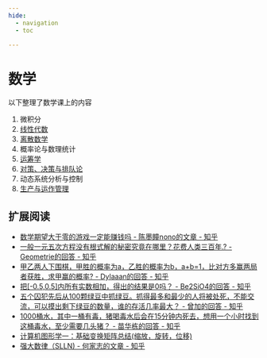 ```yaml
---
hide:
  - navigation
  - toc

---
```


# 数学

以下整理了数学课上的内容

1. 微积分
2. [线性代数](linear-algebra/index.md)
3. [离散数学](discrete-mathematics/index.md)
4. 概率论与数理统计
5. [运筹学](operating-research/index.md)
6. [对策、决策与排队论](queue-theory/index.md)
7. 动态系统分析与控制
8. [生产与运作管理](operations-mamagement/index.md)

## 扩展阅读

* [数学期望大于零的游戏一定能赚钱吗 - 陈墨瞳nono的文章 - 知乎](https://zhuanlan.zhihu.com/p/579732711)
* [一般一元五次方程没有根式解的秘密究竟在哪里？花费人类三百年.? - Geometrie的回答 - 知乎](https://www.zhihu.com/question/563530158/answer/2747581893)
* [甲乙两人下围棋，甲胜的概率为a，乙胜的概率为b，a+b=1，比对方多赢两局者获胜，求甲赢的概率? - Dylaaan的回答 - 知乎](https://www.zhihu.com/question/506200545/answer/2272772070)
* [把\[-0.5,0.5\]内所有实数相加，得出的结果是0吗？ - Be2SiO4的回答 - 知乎](https://www.zhihu.com/question/555998400/answer/2695254231)
* [五个囚犯先后从100颗绿豆中抓绿豆。抓得最多和最少的人将被处死，不能交流，可以摸出剩下绿豆的数量，谁的存活几率最大？ - 曾加的回答 - 知乎](https://www.zhihu.com/question/19912025/answer/45715210)
* [1000桶水，其中一桶有毒，猪喝毒水后会在15分钟内死去，想用一个小时找到这桶毒水，至少需要几头猪？ - 苗华栋的回答 - 知乎](https://www.zhihu.com/question/60227816/answer/1274071217)
* [计算机图形学一：基础变换矩阵总结(缩放，旋转，位移)](https://zhuanlan.zhihu.com/p/144323332)
* [强大数律（SLLN) - 何家志的文章 - 知乎](https://zhuanlan.zhihu.com/p/466924062)